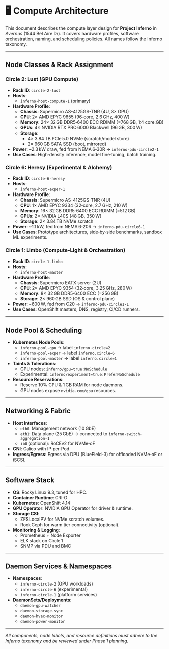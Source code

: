# 🖥️ Compute Architecture

This document describes the compute layer design for **Project Inferno** in *Avernus* (1544 Bel Aire Dr). It covers hardware profiles, software orchestration, naming, and scheduling policies. All names follow the Inferno taxonomy.

---

## Node Classes & Rack Assignment

### Circle 2: Lust (GPU Compute)
- **Rack ID**: `circle-2-lust`
- **Hosts**:
  - `inferno-host-compute-1` (primary)
- **Hardware Profile**:
  - **Chassis**: Supermicro AS-4125GS-TNR (4U, 8× GPU)
  - **CPU**: 2× AMD EPYC 9655 (96‑core, 2.6 GHz, 400 W)
  - **Memory**: 24× 32 GB DDR5‑6400 ECC RDIMM (=768 GB, 1:4 core:GB)
  - **GPUs**: 4× NVIDIA RTX PRO 6000 Blackwell (96 GB, 300 W)
  - **Storage**:
    - 4× 3.84 TB PCIe 5.0 NVMe (scratch/model store)
    - 2× 960 GB SATA SSD (boot, mirrored)
- **Power**: ~2.3 kW draw, fed from NEMA 6‑30R → `inferno-pdu-circle2-1`
- **Use Cases**: High‑density inference, model fine‑tuning, batch training.

### Circle 6: Heresy (Experimental & Alchemy)
- **Rack ID**: `circle-6-heresy`
- **Hosts**:
  - `inferno-host-exper-1`
- **Hardware Profile**:
  - **Chassis**: Supermicro AS-4125GS-TNR (4U)
  - **CPU**: 1× AMD EPYC 9334 (32‑core, 2.7 GHz, 210 W)
  - **Memory**: 16× 32 GB DDR5‑6400 ECC RDIMM (=512 GB)
  - **GPUs**: 2× NVIDIA L40S (48 GB, 350 W)
  - **Storage**: 2× 3.84 TB NVMe scratch
- **Power**: ~1.1 kW, fed from NEMA 6‑20R → `inferno-pdu-circle6-1`
- **Use Cases**: Prototype architectures, side‑by‑side benchmarks, sandbox ML experiments.

### Circle 1: Limbo (Compute‑Light & Orchestration)
- **Rack ID**: `circle-1-limbo`
- **Hosts**:
  - `inferno-host-master`
- **Hardware Profile**:
  - **Chassis**: Supermicro EATX server (2U)
  - **CPU**: 2× AMD EPYC 9354 (32‑core, 3.25 GHz, 280 W)
  - **Memory**: 8× 32 GB DDR5‑6400 ECC (=256 GB)
  - **Storage**: 2× 960 GB SSD (OS & control plane)
- **Power**: ~600 W, fed from C20 → `inferno-pdu-circle1-1`
- **Use Cases**: OpenShift masters, DNS, registry, CI/CD runners.

---

## Node Pool & Scheduling

- **Kubernetes Node Pools**:
  - `inferno-pool-gpu` → label `inferno.circle=2`
  - `inferno-pool-exper` → label `inferno.circle=6`
  - `inferno-pool-master` → label `inferno.circle=1`
- **Taints & Tolerations**:
  - GPU nodes: `inferno/gpu=true:NoSchedule`
  - Experimental: `inferno/experiment=true:PreferNoSchedule`
- **Resource Reservations**:
  - Reserve 10% CPU & 1 GB RAM for node daemons.
  - GPU nodes expose `nvidia.com/gpu` resources.

---

## Networking & Fabric

- **Host Interfaces**:
  - `eth0`: Management network (10 GbE)
  - `eth1`: Data plane (25 GbE) → connected to `inferno-switch-aggregation-1`
  - `ib0` (optional): RoCEv2 for NVMe‑oF
- **CNI**: Calico with IP‑per‑Pod.  
- **Ingress/Egress**: Egress via DPU (BlueField-3) for offloaded NVMe‑oF or iSCSI.

---

## Software Stack

- **OS**: Rocky Linux 9.3, tuned for HPC.
- **Container Runtime**: CRI‑O
- **Kubernetes**: OpenShift 4.14
- **GPU Operator**: NVIDIA GPU Operator for driver & runtime.
- **Storage CSI**:  
  - ZFS LocalPV for NVMe scratch volumes.  
  - Rook Ceph for warm tier connectivity (optional).
- **Monitoring & Logging**:
  - Prometheus + Node Exporter  
  - ELK stack on Circle 1  
  - SNMP via PDU and BMC

---

## Daemon Services & Namespaces

- **Namespaces**:
  - `inferno-circle-2` (GPU workloads)
  - `inferno-circle-6` (experimental)
  - `inferno-circle-1` (platform services)
- **DaemonSets/Deployments**:
  - `daemon-gpu-watcher`  
  - `daemon-storage-sync`  
  - `daemon-hvac-monitor`  
  - `daemon-power-monitor`

---

*All components, node labels, and resource definitions must adhere to the Inferno taxonomy and be reviewed under Phase 1 planning.*